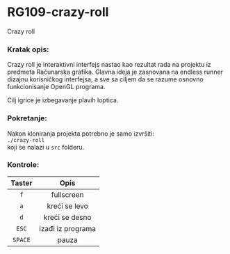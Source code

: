 # RG109-crazy-roll
Crazy roll

### Kratak opis:
Crazy roll je interaktivni interfejs nastao kao rezultat rada na projektu iz predmeta Računarska grafika. Glavna ideja je zasnovana na endless runner dizajnu korisničkog interfejsa, a sve sa ciljem da se razume osnovno funkcionisanje OpenGL programa. <br /> 

Cilj igrice je izbegavanje plavih loptica.

### Pokretanje: 
Nakon kloniranja projekta potrebno je samo izvršiti: <br />
`./crazy-roll` <br /> koji se nalazi u `src` folderu.

### Kontrole: 

| Taster | Opis|
| :-------------: | :-----------------: |
| `f`     | fullscreen 
| `a`  | kreći se levo |
| `d` | kreći se desno |
| `ESC`   | izađi iz programa |
| `SPACE`     | pauza |




